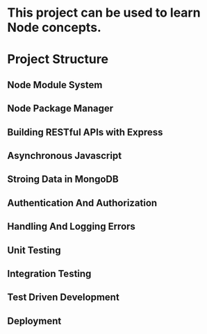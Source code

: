 # This project can be used to learn Node concepts.

# Project Structure

## Node Module System

## Node Package Manager

## Building RESTful APIs with Express

## Asynchronous Javascript

## Stroing Data in MongoDB

## Authentication And Authorization

## Handling And Logging Errors

## Unit Testing

## Integration Testing

## Test Driven Development

## Deployment

